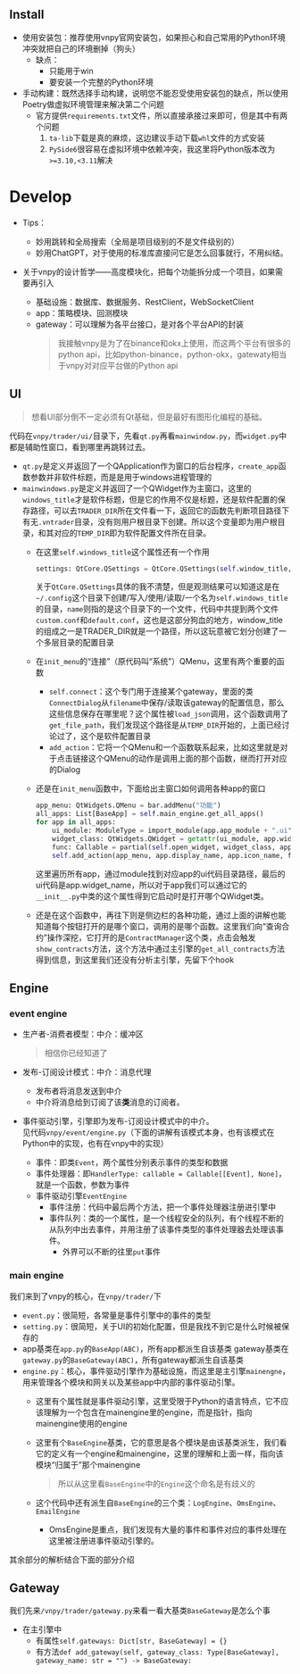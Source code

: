 ## Install

+ 使用安装包：推荐使用vnpy官网安装包，如果担心和自己常用的Python环境冲突就把自己的环境删掉（狗头）
	+ 缺点：
		+ 只能用于win
		+ 要安装一个完整的Python环境
+ 手动构建：既然选择手动构建，说明您不能忍受使用安装包的缺点，所以使用Poetry做虚拟环境管理来解决第二个问题
	+ 官方提供`requirements.txt`文件，所以直接承接过来即可，但是其中有两个问题
		1. `ta-lib`下载是真的麻烦，这边建议手动下载`whl`文件的方式安装
		2. `PySide6`很容易在虚拟环境中依赖冲突，我这里将Python版本改为`>=3.10,<3.11`解决

# Develop

+ Tips：
	+ 妙用跳转和全局搜索（全局是项目级别的不是文件级别的）
	+ 妙用ChatGPT，对于使用的标准库直接问它是怎么回事就行，不用纠结。

+ 关于vnpy的设计哲学——高度模块化，把每个功能拆分成一个项目，如果需要再引入
	+ 基础设施：数据库、数据服务、RestClient，WebSocketClient
	+ app：策略模块、回测模块
	+ gateway：可以理解为各平台接口，是对各个平台API的封装
		>我接触vnpy是为了在binance和okx上使用，而这两个平台有很多的python api，比如python-binance，python-okx，gatewaty相当于vnpy对对应平台做的Python api

## UI
>想看UI部分倒不一定必须有Qt基础，但是最好有图形化编程的基础。

代码在`vnpy/trader/ui/`目录下，先看`qt.py`再看`mainwindow.py`，而`widget.py`中都是辅助性窗口，看到哪里再跳转过去。

+ `qt.py`是定义并返回了一个QApplication作为窗口的后台程序，`create_app`函数参数并非软件标题，而是是用于windows进程管理的
+ `mainwindows.py`是定义并返回了一个QWidget作为主窗口，这里的`windows_title`才是软件标题，但是它的作用不仅是标题，还是软件配置的保存路径，可以去`TRADER_DIR`所在文件看一下，返回它的函数先判断项目路径下有无`.vntrader`目录，没有则用户根目录下创建。所以这个变量即为用户根目录，和其对应的`TEMP_DIR`即为软件配置文件所在目录。
	+ 在这里`self.windows_title`这个属性还有一个作用
		```python
		settings: QtCore.QSettings = QtCore.QSettings(self.window_title, name)
		```
		关于`QtCore.QSettings`具体的我不清楚，但是观测结果可以知道这是在`~/.config`这个目录下创建/写入/使用/读取/一个名为`self.windows_title`的目录，`name`则指的是这个目录下的一个文件，代码中共提到两个文件`custom.conf`和`default.conf`，这也是这部分狗血的地方，window_title的组成之一是TRADER_DIR就是一个路径，所以这玩意被它划分创建了一个多层目录的配置目录
	+ 在`init_menu`的“连接”（原代码叫“系统”）QMenu，这里有两个重要的函数
		+ `self.connect`：这个专门用于连接某个gateway，里面的类`ConnectDialog`从`filename`中保存/读取该gateway的配置信息，那么这些信息保存在哪里呢？这个属性被`load_json`调用，这个函数调用了`get_file_path`，我们发现这个路径是从`TEMP_DIR`开始的，上面已经讨论过了，这个是软件配置目录
		+ `add_action`：它将一个QMenu和一个函数联系起来，比如这里就是对于点击链接这个QMenu的动作是调用上面的那个函数，继而打开对应的Dialog
	+ 还是在`init_menu`函数中，下面给出主窗口如何调用各种app的窗口
		```python
		app_menu: QtWidgets.QMenu = bar.addMenu("功能")
		all_apps: List[BaseApp] = self.main_engine.get_all_apps()
		for app in all_apps:
			ui_module: ModuleType = import_module(app.app_module + ".ui")
			widget_class: QtWidgets.QWidget = getattr(ui_module, app.widget_name)  # noqa
			func: Callable = partial(self.open_widget, widget_class, app.app_name)  # noqa
			self.add_action(app_menu, app.display_name, app.icon_name, func, True)  # noqa
		```
		这里遍历所有app，通过module找到对应app的ui代码目录路径，最后的ui代码是app.widget_name，所以对于app我们可以通过它的`__init__.py`中类的这个属性得到它启动时是打开哪个QWidget类。

	+ 还是在这个函数中，再往下则是侧边栏的各种功能，通过上面的讲解也能知道每个按钮打开的是哪个窗口，调用的是哪个函数。这里我们向“查询合约”操作深挖，它打开的是`ContractManager`这个类，点击会触发`show_contracts`方法，这个方法中通过主引擎的`get_all_contracts`方法得到信息，到这里我们还没有分析主引擎，先留下个hook
## Engine

### event engine

+ 生产者-消费者模型：中介：缓冲区
	>相信你已经知道了

+ 发布-订阅设计模式：中介：消息代理  
	+ 发布者将消息发送到中介
	+ 中介将消息给到订阅了该**类**消息的订阅者。

+ 事件驱动引擎，引擎即为发布-订阅设计模式中的中介。  
	见代码`vnpy/event/engine.py`（下面的讲解有该模式本身，也有该模式在Python中的实现，也有在vnpy中的实现）
	+ 事件：即类`Event`，两个属性分别表示事件的类型和数据
	+ 事件处理器：即`HandlerType: callable = Callable[[Event], None]`，就是一个函数，参数为事件
	+ 事件驱动引擎`EventEngine`
		+ 事件注册：代码中最后两个方法，把一个事件处理器注册进引擎中
		+ 事件队列：类的一个属性，是一个线程安全的队列，有个线程不断的从队列中出去事件，并用注册了该事件类型的事件处理器去处理该事件。
			+ 外界可以不断的往里`put`事件

### main engine
我们来到了vnpy的核心，在`vnpy/trader/`下

+ `event.py`：很简短，各常量是事件引擎中的事件的类型
+ `setting.py`：很简短，关于UI的初始化配置，但是我找不到它是什么时候被保存的
+ app基类在`app.py`的`BaseApp(ABC)`，所有app都派生自该基类
	gateway基类在`gateway.py`的`BaseGateway(ABC)`，所有gateway都派生自该基类
+ `engine.py`：核心，事件驱动引擎作为基础设施，而这里是主引擎`mainengne`，用来管理各个模块和网关以及某些app中内部的事件驱动引擎。
	+ 这里有个属性就是事件驱动引擎，这里受限于Python的语言特点，它不应该理解为一个包含在mainengine里的engine，而是指针，指向mainengine使用的engine
	+ 这里有个`BaseEngine`基类，它的意思是各个模块是由该基类派生，我们看它的定义有一个engine和mainengine，这里的理解和上面一样，指向该模块“归属于”那个mainengine
		>所以从这里看`BaseEngine`中的`Engine`这个命名是有歧义的

	+ 这个代码中还有派生自`BaseEngine`的三个类：`LogEngine`、`OmsEngine`、`EmailEngine`
		+ OmsEngine是重点，我们发现有大量的事件和事件对应的事件处理在这里被注册进事件驱动引擎的。

其余部分的解析结合下面的部分介绍

## Gateway

我们先来`/vnpy/trader/gateway.py`来看一看大基类`BaseGateway`是怎么个事
+ 在主引擎中
	+ 有属性`self.gateways: Dict[str, BaseGateway] = {}`
	+ 有方法`def add_gateway(self, gateway_class: Type[BaseGateway], gateway_name: str = "") -> BaseGateway:`
